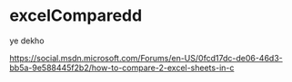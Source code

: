 # excelComparedd
ye dekho


https://social.msdn.microsoft.com/Forums/en-US/0fcd17dc-de06-46d3-bb5a-9e588445f2b2/how-to-compare-2-excel-sheets-in-c
